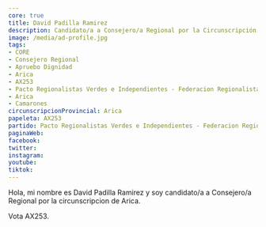 ```yaml
---
core: true
title: David Padilla Ramirez
description: Candidato/a a Consejero/a Regional por la Circunscripción de Arica
image: /media/ad-profile.jpg
tags:
- CORE
- Consejero Regional
- Apruebo Dignidad
- Arica
- AX253
- Pacto Regionalistas Verdes e Independientes - Federacion Regionalista Verde Social - Independientes
- Arica
- Camarones
circunscripcionProvincial: Arica
papeleta: AX253
partido: Pacto Regionalistas Verdes e Independientes - Federacion Regionalista Verde Social - Independientes
paginaWeb:
facebook:
twitter:
instagram:
youtube:
tiktok:
---
```

Hola, mi nombre es David Padilla Ramirez y soy candidato/a a Consejero/a Regional por la circunscripcion de Arica.

Vota AX253.